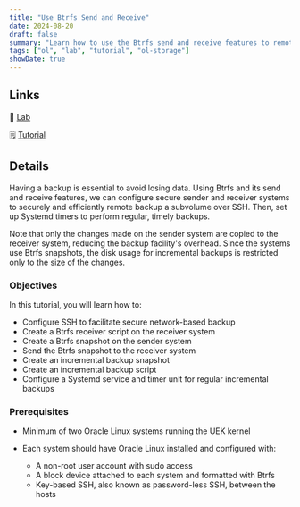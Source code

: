 ```yaml
---
title: "Use Btrfs Send and Receive"
date: 2024-08-20
draft: false
summary: "Learn how to use the Btrfs send and receive features to remotely back up a subvolume over SSH."
tags: ["ol", "lab", "tutorial", "ol-storage"]
showDate: true
---
```


## Links

:crescent_moon: [Lab](https://luna.oracle.com/lab/b8f5ee68-75fe-4790-a3ab-c7be5f5461fd)

:spiral_notepad: [Tutorial](https://docs.oracle.com/en/learn/ol-btrfs-send)

## Details

Having a backup is essential to avoid losing data. Using Btrfs and its send and receive features, we can configure secure sender and receiver systems to securely and efficiently remote backup a subvolume over SSH. Then, set up Systemd timers to perform regular, timely backups.

Note that only the changes made on the sender system are copied to the receiver system, reducing the backup facility's overhead. Since the systems use Btrfs snapshots, the disk usage for incremental backups is restricted only to the size of the changes.

### Objectives

In this tutorial, you will learn how to:

  - Configure SSH to facilitate secure network-based backup
  - Create a Btrfs receiver script on the receiver system
  - Create a Btrfs snapshot on the sender system
  - Send the Btrfs snapshot to the receiver system
  - Create an incremental backup snapshot
  - Create an incremental backup script
  - Configure a Systemd service and timer unit for regular incremental backups

### Prerequisites

- Minimum of two Oracle Linux systems running the UEK kernel

- Each system should have Oracle Linux installed and configured with:
    - A non-root user account with sudo access
    - A block device attached to each system and formatted with Btrfs
    - Key-based SSH, also known as password-less SSH, between the hosts
